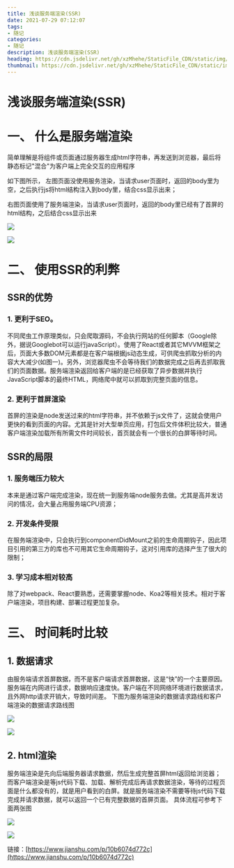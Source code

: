 ```yaml
---
title: 浅谈服务端渲染(SSR)
date: 2021-07-29 07:12:07
tags:
- 随记
categories:
- 随记
description: 浅谈服务端渲染(SSR)
headimg: https://cdn.jsdelivr.net/gh/xzMhehe/StaticFile_CDN/static/img/20210701141043.jpg
thumbnail: https://cdn.jsdelivr.net/gh/xzMhehe/StaticFile_CDN/static/img/20210701141043.jpg
---
```



# 浅谈服务端渲染(SSR)

# 一、 什么是服务端渲染
简单理解是将组件或页面通过服务器生成html字符串，再发送到浏览器，最后将静态标记"混合"为客户端上完全交互的应用程序

如下图所示，
左图页面没使用服务渲染，当请求user页面时，返回的body里为空，之后执行js将html结构注入到body里，结合css显示出来；

右图页面使用了服务端渲染，当请求user页面时，返回的body里已经有了首屏的html结构，之后结合css显示出来

![](https://cdn.jsdelivr.net/gh/xzMhehe/StaticFile_CDN/static/img/20210729071554.png)

![](https://cdn.jsdelivr.net/gh/xzMhehe/StaticFile_CDN/static/img/20210729071611.png)

#  二、 使用SSR的利弊
## SSR的优势
### 1. 更利于SEO。
不同爬虫工作原理类似，只会爬取源码，不会执行网站的任何脚本（Google除外，据说Googlebot可以运行javaScript）。使用了React或者其它MVVM框架之后，页面大多数DOM元素都是在客户端根据js动态生成，可供爬虫抓取分析的内容大大减少(如图一)。另外，浏览器爬虫不会等待我们的数据完成之后再去抓取我们的页面数据。服务端渲染返回给客户端的是已经获取了异步数据并执行JavaScript脚本的最终HTML，网络爬中就可以抓取到完整页面的信息。

### 2. 更利于首屏渲染
首屏的渲染是node发送过来的html字符串，并不依赖于js文件了，这就会使用户更快的看到页面的内容。尤其是针对大型单页应用，打包后文件体积比较大，普通客户端渲染加载所有所需文件时间较长，首页就会有一个很长的白屏等待时间。

## SSR的局限
### 1. 服务端压力较大
本来是通过客户端完成渲染，现在统一到服务端node服务去做。尤其是高并发访问的情况，会大量占用服务端CPU资源；

### 2. 开发条件受限
在服务端渲染中，只会执行到componentDidMount之前的生命周期钩子，因此项目引用的第三方的库也不可用其它生命周期钩子，这对引用库的选择产生了很大的限制；

### 3. 学习成本相对较高
除了对webpack、React要熟悉，还需要掌握node、Koa2等相关技术。相对于客户端渲染，项目构建、部署过程更加复杂。

# 三、 时间耗时比较
## 1. 数据请求
由服务端请求首屏数据，而不是客户端请求首屏数据，这是“快”的一个主要原因。服务端在内网进行请求，数据响应速度快。客户端在不同网络环境进行数据请求，且外网http请求开销大，导致时间差。 下图为服务端渲染的数据请求路线和客户端渲染的数据请求路线图

![](https://cdn.jsdelivr.net/gh/xzMhehe/StaticFile_CDN/static/img/20210729071826.png)

![](https://cdn.jsdelivr.net/gh/xzMhehe/StaticFile_CDN/static/img/20210729071850.png)

## 2. html渲染
服务端渲染是先向后端服务器请求数据，然后生成完整首屏html返回给浏览器；而客户端渲染是等js代码下载、加载、解析完成后再请求数据渲染，等待的过程页面是什么都没有的，就是用户看到的白屏。就是服务端渲染不需要等待js代码下载完成并请求数据，就可以返回一个已有完整数据的首屏页面。
具体流程可参考下面两张图

![](https://cdn.jsdelivr.net/gh/xzMhehe/StaticFile_CDN/static/img/20210729071920.png)

![](https://cdn.jsdelivr.net/gh/xzMhehe/StaticFile_CDN/static/img/20210729071935.png)



链接：[https://www.jianshu.com/p/10b6074d772c](https://www.jianshu.com/p/10b6074d772c)
